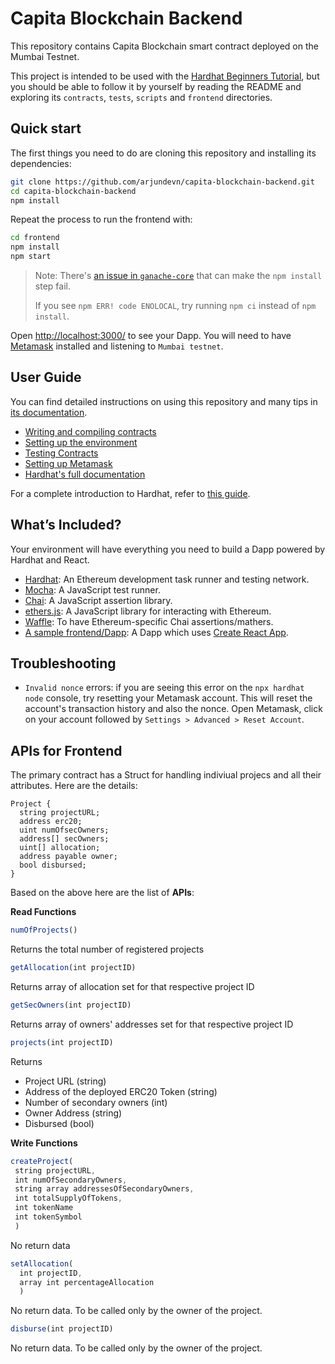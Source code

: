 # Capita Blockchain Backend

This repository contains Capita Blockchain smart contract deployed on the Mumbai Testnet.

This project is intended to be used with the
[Hardhat Beginners Tutorial](https://hardhat.org/tutorial), but you should be
able to follow it by yourself by reading the README and exploring its
`contracts`, `tests`, `scripts` and `frontend` directories.

## Quick start

The first things you need to do are cloning this repository and installing its
dependencies:

```sh
git clone https://github.com/arjundevn/capita-blockchain-backend.git
cd capita-blockchain-backend
npm install
```

Repeat the process to run the frontend with:

```sh
cd frontend
npm install
npm start
```

> Note: There's [an issue in `ganache-core`](https://github.com/trufflesuite/ganache-core/issues/650) that can make the `npm install` step fail. 
>
> If you see `npm ERR! code ENOLOCAL`, try running `npm ci` instead of `npm install`.

Open [http://localhost:3000/](http://localhost:3000/) to see your Dapp. You will
need to have [Metamask](https://metamask.io) installed and listening to
`Mumbai testnet`.


## User Guide

You can find detailed instructions on using this repository and many tips in [its documentation](https://hardhat.org/tutorial).

- [Writing and compiling contracts](https://hardhat.org/tutorial/writing-and-compiling-contracts/)
- [Setting up the environment](https://hardhat.org/tutorial/setting-up-the-environment/)
- [Testing Contracts](https://hardhat.org/tutorial/testing-contracts/)
- [Setting up Metamask](https://hardhat.org/tutorial/hackathon-boilerplate-project.html#how-to-use-it)
- [Hardhat's full documentation](https://hardhat.org/getting-started/)

For a complete introduction to Hardhat, refer to [this guide](https://hardhat.org/getting-started/#overview).

## What’s Included?

Your environment will have everything you need to build a Dapp powered by Hardhat and React.

- [Hardhat](https://hardhat.org/): An Ethereum development task runner and testing network.
- [Mocha](https://mochajs.org/): A JavaScript test runner.
- [Chai](https://www.chaijs.com/): A JavaScript assertion library.
- [ethers.js](https://docs.ethers.io/v5/): A JavaScript library for interacting with Ethereum.
- [Waffle](https://github.com/EthWorks/Waffle/): To have Ethereum-specific Chai assertions/mathers.
- [A sample frontend/Dapp](./frontend): A Dapp which uses [Create React App](https://github.com/facebook/create-react-app).

## Troubleshooting

- `Invalid nonce` errors: if you are seeing this error on the `npx hardhat node`
  console, try resetting your Metamask account. This will reset the account's
  transaction history and also the nonce. Open Metamask, click on your account
  followed by `Settings > Advanced > Reset Account`.

## APIs for Frontend

The primary contract has a Struct for handling indiviual projecs and all their attributes. Here are the details:

```solidity
Project {
  string projectURL;
  address erc20;
  uint numOfsecOwners;
  address[] secOwners;
  uint[] allocation;
  address payable owner;
  bool disbursed;
}
```
Based on the above here are the list of **APIs**:

**Read Functions**

 ```javascript
numOfProjects()
```
Returns the total number of registered projects

 ```javascript
getAllocation(int projectID)
```
Returns array of allocation set for that respective project ID

 ```javascript
getSecOwners(int projectID)
```
Returns array of owners' addresses set for that respective project ID

 ```javascript
projects(int projectID)
```
Returns
- Project URL (string)
- Address of the deployed ERC20 Token (string)
- Number of secondary owners (int)
- Owner Address (string)
- Disbursed (bool)

**Write Functions**

 ```javascript
createProject(
  string projectURL, 
  int numOfSecondaryOwners, 
  string array addressesOfSecondaryOwners, 
  int totalSupplyOfTokens,
  int tokenName
  int tokenSymbol
  )
```
No return data

```javascript
setAllocation(
  int projectID, 
  array int percentageAllocation
  )
```
No return data. To be called only by the owner of the project.

```javascript
disburse(int projectID)
```
No return data. To be called only by the owner of the project.
